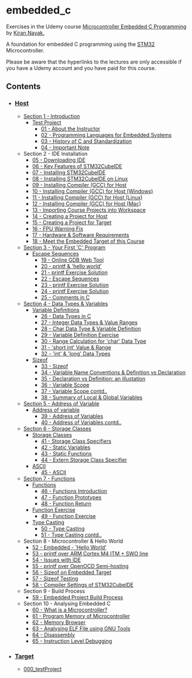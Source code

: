 # __embedded_c__

Exercises in the Udemy course [Microcontroller Embedded C Programming](https://www.udemy.com/course/microcontroller-embedded-c-programming/) by [Kiran Nayak.](https://github.com/niekiran)

A foundation for embedded C programming using the [STM32](https://www.st.com/content/st_com/en/products/evaluation-tools/product-evaluation-tools/mcu-mpu-eval-tools/stm32-mcu-mpu-eval-tools/stm32-discovery-kits/stm32f4discovery.html) Microcontroller.

Please be aware that the hyperlinks to the lectures are only accessible
if you have a Udemy account and you have paid for this course.

## Contents

* ### [Host](https://github.com/LiamLage/embedded_c/tree/main/host)

  * [Section 1 - Introduction](https://github.com/LiamLage/embedded_c/tree/main/host/section_01)
    * [Test Project](https://github.com/LiamLage/embedded_c/tree/main/host/section_01/000_testProject)
      * [01 - About the Instructor](https://www.udemy.com/course/microcontroller-embedded-c-programming/learn/lecture/22179014)
      * [02 - Programming Languages for Embedded Systems](https://www.udemy.com/course/microcontroller-embedded-c-programming/learn/lecture/16753326)
      * [03 - History of C and Standardization](https://www.udemy.com/course/microcontroller-embedded-c-programming/learn/lecture/16541242)
      * [04 - Important Note](https://www.udemy.com/course/microcontroller-embedded-c-programming/learn/lecture/16639470)
  * Section 2 - IDE Installation
    * [05 - Downloading IDE](https://www.udemy.com/course/microcontroller-embedded-c-programming/learn/lecture/16490554)
    * [06 - Key Features of STM32CubeIDE](https://www.udemy.com/course/microcontroller-embedded-c-programming/learn/lecture/16490562)
    * [07 - Installing STM32CubeIDE](https://www.udemy.com/course/microcontroller-embedded-c-programming/learn/lecture/16490670)
    * [08 - Installing STM32CubeIDE on Linux](https://www.udemy.com/course/microcontroller-embedded-c-programming/learn/lecture/16554074)
    * [09 - Installing Compiler (GCC) for Host](https://www.udemy.com/course/microcontroller-embedded-c-programming/learn/lecture/16545728)
    * [10 - Installing Compiler (GCC) for Host (Windows)](https://www.udemy.com/course/microcontroller-embedded-c-programming/learn/lecture/16545730)
    * [11 - Installing Compiler (GCC) for Host (Linux)](https://www.udemy.com/course/microcontroller-embedded-c-programming/learn/lecture/16595640)
    * [12 - Installing Compiler (GCC) for Host (Mac)](https://www.udemy.com/course/microcontroller-embedded-c-programming/learn/lecture/16635470)
    * [13 - Importing Course Projects into Workspace](https://www.udemy.com/course/microcontroller-embedded-c-programming/learn/lecture/16541394)
    * [14 - Creating a Project for Host](https://www.udemy.com/course/microcontroller-embedded-c-programming/learn/lecture/16541396)
    * [15 - Creating a Project for Target](https://www.udemy.com/course/microcontroller-embedded-c-programming/learn/lecture/16541402)
    * [16 - FPU Warning Fix](https://www.udemy.com/course/microcontroller-embedded-c-programming/learn/lecture/18039117)
    * [17 - Hardware & Software Requirements](https://www.udemy.com/course/microcontroller-embedded-c-programming/learn/lecture/24707434)
    * [18 - Meet the Embedded Target of this Course](https://www.udemy.com/course/microcontroller-embedded-c-programming/learn/lecture/16541404)
  * [Section 3 - Your First 'C' Program](https://github.com/LiamLage/embedded_c/tree/main/host/section_03)
    * [Escape Sequences](https://github.com/LiamLage/embedded_c/tree/main/host/section_03/escape_sequences)
      * [19 - Online GDB Web Tool](https://www.udemy.com/course/microcontroller-embedded-c-programming/learn/lecture/16545806)
      * [20 - printf & 'hello world'](https://www.udemy.com/course/microcontroller-embedded-c-programming/learn/lecture/16545838)
      * [21 - printf Exercise Solution](https://www.udemy.com/course/microcontroller-embedded-c-programming/learn/lecture/16545840)
      * [22 - Escape Sequences](https://www.udemy.com/course/microcontroller-embedded-c-programming/learn/lecture/16545842)
      * [23 - printf Exercise Solution](https://www.udemy.com/course/microcontroller-embedded-c-programming/learn/lecture/16545866)
      * [24 - printf Exercise Solution](https://www.udemy.com/course/microcontroller-embedded-c-programming/learn/lecture/16545868)
      * [25 - Comments in C](https://www.udemy.com/course/microcontroller-embedded-c-programming/learn/lecture/16545870)
  * [Section 4 - Data Types & Variables](https://github.com/LiamLage/embedded_c/tree/main/host/section_04)
    * [Variable Definitions](https://github.com/LiamLage/embedded_c/tree/main/host/section_04/variable_definition)
      * [26 - Data Types in C](https://www.udemy.com/course/microcontroller-embedded-c-programming/learn/lecture/16545876)
      * [27 - Integer Data Types & Value Ranges](https://www.udemy.com/course/microcontroller-embedded-c-programming/learn/lecture/16545884)
      * [28 - Char Data Type & Variable Definition](https://www.udemy.com/course/microcontroller-embedded-c-programming/learn/lecture/16545888)
      * [29 - Variable Definition Exercise](https://www.udemy.com/course/microcontroller-embedded-c-programming/learn/lecture/16545890)
      * [30 - Range Calculation for 'char' Data Type](https://www.udemy.com/course/microcontroller-embedded-c-programming/learn/lecture/16545892)
      * [31 - 'short int' Value & Range](https://www.udemy.com/course/microcontroller-embedded-c-programming/learn/lecture/16545894)
      * [32 - 'int' & 'long' Data Types](https://www.udemy.com/course/microcontroller-embedded-c-programming/learn/lecture/16545898)
    * [Sizeof](https://github.com/LiamLage/embedded_c/tree/main/host/section_04/sizeof)
      * [33 - Sizeof](https://www.udemy.com/course/microcontroller-embedded-c-programming/learn/lecture/16545900)
      * [34 - Variable Name Conventions & Definition vs Declaration](https://www.udemy.com/course/microcontroller-embedded-c-programming/learn/lecture/16545902)
      * [35 - Declaration vs Definition: an illustation](https://www.udemy.com/course/microcontroller-embedded-c-programming/learn/lecture/16545904)
      * [36 - Variable Scope](https://www.udemy.com/course/microcontroller-embedded-c-programming/learn/lecture/16545906)
      * [37 - Variable Scope contd..](https://www.udemy.com/course/microcontroller-embedded-c-programming/learn/lecture/16545910)
      * [38 - Summary of Local & Global Variables](https://www.udemy.com/course/microcontroller-embedded-c-programming/learn/lecture/16545914)
  * [Section 5 - Address of Variable](https://github.com/LiamLage/embedded_c/tree/main/host/section_05)
    * [Address of variable](https://github.com/LiamLage/embedded_c/tree/main/host/section_05/address_of_variable)
      * [39 - Address of Variables](https://www.udemy.com/course/microcontroller-embedded-c-programming/learn/lecture/16546062)
      * [40 - Address of Variables contd..](https://www.udemy.com/course/microcontroller-embedded-c-programming/learn/lecture/16546064)
  * [Section 6 - Storage Classes](https://github.com/LiamLage/embedded_c/tree/main/host/section_06)
    * [Storage Classes](https://github.com/LiamLage/embedded_c/tree/main/host/section_06/storage_classes)
      * [41 - Storage Class Specifiers](https://www.udemy.com/course/microcontroller-embedded-c-programming/learn/lecture/1655191)
      * [42 - Static Variables](https://www.udemy.com/course/microcontroller-embedded-c-programming/learn/lecture/16551922)
      * [43 - Static Functions](https://www.udemy.com/course/microcontroller-embedded-c-programming/learn/lecture/16551924)
      * [44 - Extern Storage Class Specifier](https://www.udemy.com/course/microcontroller-embedded-c-programming/learn/lecture/16551926)
    * [ASCII](https://github.com/LiamLage/embedded_c/tree/main/host/section_06/ASCII)
      * [45 - ASCII](https://www.udemy.com/course/microcontroller-embedded-c-programming/learn/lecture/16551928)
  * [Section 7 - Functions](https://github.com/LiamLage/embedded_c/tree/main/host/section_07)
    * [Functions](https://github.com/LiamLage/embedded_c/tree/main/host/section_07/functions)
      * [46 - Functions Introduction](https://www.udemy.com/course/microcontroller-embedded-c-programming/learn/lecture/16546070)
      * [47 - Function Prototypes](https://www.udemy.com/course/microcontroller-embedded-c-programming/learn/lecture/16546072)
      * [48 - Function Return](https://www.udemy.com/course/microcontroller-embedded-c-programming/learn/lecture/16546074)
    * [Function Exercise](https://github.com/LiamLage/embedded_c/tree/main/host/section_07/maths)
      * [49 - Function Exercise](https://www.udemy.com/course/microcontroller-embedded-c-programming/learn/lecture/16546076)
    * [Type Casting](https://github.com/LiamLage/embedded_c/tree/main/host/section_07/type_casting)
      * [50 - Type Casting](https://www.udemy.com/course/microcontroller-embedded-c-programming/learn/lecture/16546078)
      * [51 - Type Casting contd..](https://www.udemy.com/course/microcontroller-embedded-c-programming/learn/lecture/16546080)
  * Section 8 - Microcontroller & Hello World
    * [52 - Embedded - 'Hello World'](https://www.udemy.com/course/microcontroller-embedded-c-programming/learn/lecture/16546068)
    * [53 - printf over ARM Cortex M4 ITM + SWO line](https://www.udemy.com/course/microcontroller-embedded-c-programming/learn/lecture/16546090)
    * [54 - Issues with IDE](https://www.udemy.com/course/microcontroller-embedded-c-programming/learn/lecture/16686766)
    * [55 - printf over OpenOCD Semi-hosting](https://www.udemy.com/course/microcontroller-embedded-c-programming/learn/lecture/16595936)
    * [56 - Sizeof on Embedded Target](https://www.udemy.com/course/microcontroller-embedded-c-programming/learn/lecture/16546098)
    * [57 - Sizeof Testing](https://www.udemy.com/course/microcontroller-embedded-c-programming/learn/lecture/16546102)
    * [58 - Compiler Settings of STM32CubeIDE](https://www.udemy.com/course/microcontroller-embedded-c-programming/learn/lecture/16546106)
  * Section 9 - Build Process
    * [59 - Embedded Project Build Process](https://www.udemy.com/course/microcontroller-embedded-c-programming/learn/lecture/16546094)
  * Section 10 - Analysing Embedded C
    * [60 - What is a Microcontroller?](https://www.udemy.com/course/microcontroller-embedded-c-programming/learn/lecture/16551826)
    * [61 - Program Memory of Microcontroller](https://www.udemy.com/course/microcontroller-embedded-c-programming/learn/lecture/16551830)
    * [62 - Memory Browser](https://www.udemy.com/course/microcontroller-embedded-c-programming/learn/lecture/16551830)
    * [63 - Analysing ELF File using GNU Tools](https://www.udemy.com/course/microcontroller-embedded-c-programming/learn/lecture/16551834)
    * [64 - Disassembly](https://www.udemy.com/course/microcontroller-embedded-c-programming/learn/lecture/16551836)
    * [65 - Instruction Level Debugging](https://www.udemy.com/course/microcontroller-embedded-c-programming/learn/lecture/16551838)

* ### [Target](https://github.com/LiamLage/embedded_c/tree/main/target)

  * [000_testProject](https://github.com/LiamLage/embedded_c/tree/main/target/000_testProject)
